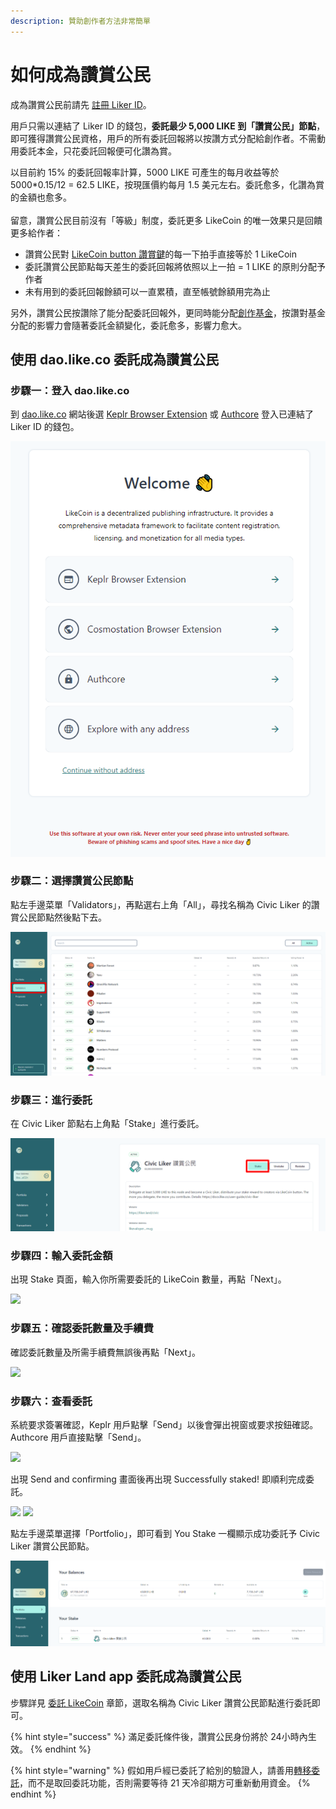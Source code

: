 ```yaml
---
description: 贊助創作者方法非常簡單
---
```


# 如何成為讚賞公民

成為讚賞公民前請先 [註冊 Liker ID](../liker-id/)。

用戶只需以連結了 Liker ID 的錢包，**委託最少 5,000 LIKE 到「讚賞公民」節點**，即可獲得讚賞公民資格，用戶的所有委託回報將以按讚方式分配給創作者。不需動用委託本金，只花委託回報便可化讚為賞。

以目前約 15% 的委託回報率計算，5000 LIKE 可產生的每月收益等於 5000\*0.15/12 = 62.5 LIKE，按現匯價約每月 1.5 美元左右。委託愈多，化讚為賞的金額也愈多。\
\
留意，讚賞公民目前沒有「等級」制度，委託更多 LikeCoin 的唯一效果只是回饋更多給作者：

* 讚賞公民對 [LikeCoin button 讚賞鍵](../creator/)的每一下拍手直接等於 1 LikeCoin
* 委託讚賞公民節點每天差生的委託回報將依照以上一拍 = 1 LIKE 的原則分配予作者
* 未有用到的委託回報餘額可以一直累積，直至帳號餘額用完為止

另外，讚賞公民按讚除了能分配委託回報外，更同時能分配[創作基金](creators-fund.md)，按讚對基金分配的影響力會隨著委託金額變化，委託愈多，影響力愈大。

## 使用 dao.like.co 委託成為讚賞公民

### 步驟一：登入 dao.like.co

到 [dao.like.co](https://dao.like.co/) 網站後選 [Keplr Browser Extension](../liker-id/register-with-keplr.md) 或 [Authcore](../liker-id/register/) 登入已連結了 Liker ID 的錢包。

![](<../../.gitbook/assets/Civic Liker Web 3-01.png>)

### 步驟二：選擇讚賞公民節點

點左手邊菜單「Validators」，再點選右上角「All」，尋找名稱為 Civic Liker 的讚賞公民節點然後點下去。

![](<../../.gitbook/assets/Civic Liker Web 3-02.png>)

### 步驟三：進行委託

在 Civic Liker 節點右上角點「Stake」進行委託。

![](<../../.gitbook/assets/Civic Liker Web 3-03.png>)

### 步驟四：輸入委託金額

出現 Stake 頁面，輸入你所需要委託的 LikeCoin 數量，再點「Next」。

![](<../../.gitbook/assets/Civic Liker Web 3-04.png>)

### 步驟五：確認委託數量及手續費

確認委託數量及所需手續費無誤後再點「Next」。

![](<../../.gitbook/assets/Civic Liker Web 3-05.png>)

### 步驟六：查看委託

系統要求簽署確認，Keplr 用戶點擊「Send」以後會彈出視窗或要求按鈕確認。Authcore 用戶直接點擊「Send」。

![](<../../.gitbook/assets/Civic Liker Web 3-06.png>)

出現 Send and confirming 畫面後再出現 Successfully staked! 即順利完成委託。

![](<../../.gitbook/assets/Civic Liker Web 3-07.png>) ![](<../../.gitbook/assets/Civic Liker Web 3-08.png>)

點左手邊菜單選擇「Portfolio」，即可看到 You Stake 一欄顯示成功委託予 Civic Liker 讚賞公民節點。

![](<../../.gitbook/assets/Civic Liker Web 3-09.png>)

## 使用 Liker Land app 委託成為讚賞公民

步驟詳見 [委託 LikeCoin](../../guides/stake/delegation-of-likecoin.md) 章節，選取名稱為 Civic Liker 讚賞公民節點進行委託即可。

{% hint style="success" %}
滿足委託條件後，讚賞公民身份將於 24小時內生效。
{% endhint %}

{% hint style="warning" %}
假如用戶經已委託了給別的驗證人，請善用[轉移委託](../../guides/stake/redelegation-of-likecoin.md)，而不是取回委託功能，否則需要等待 21 天冷卻期方可重新動用資金。
{% endhint %}
